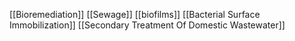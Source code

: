 [[Bioremediation]]
[[Sewage]]
[[biofilms]]
[[Bacterial Surface Immobilization]]
[[Secondary Treatment Of Domestic Wastewater]]
